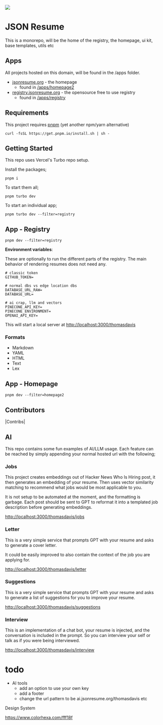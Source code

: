 [![](https://dcbadge.limes.pink/api/server/GTZtn8pTXC)](https://discord.gg/GTZtn8pTXC)

# JSON Resume

This is a monorepo, will be the home of the registry, the homepage, ui kit, base templates, utils etc

## Apps

All projects hosted on this domain, will be found in the /apps folder.

- [jsonresume.org](https://jsonresume.org) - the homepage
  - found in [/apps/homepage2](https://github.com/jsonresume/jsonresume.org/tree/master/apps/homepage2)
- [registry.jsonresume.org](https://registry.jsonresume.org) - the opensource free to use registry
  - found in [/apps/registry](https://github.com/jsonresume/jsonresume.org/tree/master/apps/registry)

## Requirements

This project requires [pnpm](https://pnpm.io/installation) (yet another npm/yarn alternative)

```
curl -fsSL https://get.pnpm.io/install.sh | sh -
```

## Getting Started

This repo uses Vercel's Turbo repo setup.

Install the packages;

```
pnpm i
```

To start them all;

```
pnpm turbo dev
```

To start an individual app;

```
pnpm turbo dev --filter=registry
```

## App - Registry

```
pnpm dev --filter=registry
```

**Environment variables**:

These are optionally to run the different parts of the registry. The main behavior of rendering resumes does not need any.

```
# classic token
GITHUB_TOKEN=

# normal dbs vs edge location dbs
DATABASE_URL_RAW=
DATABASE_URL=

# ai crap, llm and vectors
PINECONE_API_KEY=
PINECONE_ENVIRONMENT=
OPENAI_API_KEY=
```

This will start a local server at [http://localhost:3000/thomasdavis](http://localhost:3000/thomasdavis)

### Formats

- Markdown
- YAML
- HTML
- Text
- Lex

## App - Homepage

```
pnpm dev --filter=homepage2
```

## Contributors

|Contribs|

## AI

This repo contains some fun examples of AI/LLM usage. Each feature can be reached by simply appending your normal hosted url with the following;

### Jobs

This project creates embeddings out of Hacker News Who Is Hiring post, it then generates an embedding of your resume. Then uses vector similarity matching to recommend what jobs would be most applicable to you.

It is not setup to be automated at the moment, and the formatting is garbage. Each post should be sent to GPT to reformat it into a templated job description before generating embeddings.

[http://localhost:3000/thomasdavis/jobs](http://localhost:3000/thomasdavis/jobs)

### Letter

This is a very simple service that prompts GPT with your resume and asks to generate a cover letter.

It could be easily improved to also contain the context of the job you are applying for.

[http://localhost:3000/thomasdavis/letter](http://localhost:3000/thomasdavis/letter)

### Suggestions

This is a very simple service that prompts GPT with your resume and asks to generate a list of suggestions for you to improve your resume.

[http://localhost:3000/thomasdavis/suggestions](http://localhost:3000/thomasdavis/suggestions)

### Interview

This is an implementation of a chat bot, your resume is injected, and the conversation is included in the prompt. So you can interview your self or talk as if you were being interviewed.

[http://localhost:3000/thomasdavis/interview](http://localhost:3000/thomasdavis/interview)

# todo

- AI tools
  - add an option to use your own key
  - add a footer
  - change the url pattern to be ai.jsonresume.org/thomasdavis etc

Design System

https://www.colorhexa.com/fff18f
